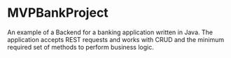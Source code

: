 # MVPBankProject

An example of a Backend for a banking application written in Java.
The application accepts REST requests and works with CRUD
and the minimum required set of methods to perform business logic.
